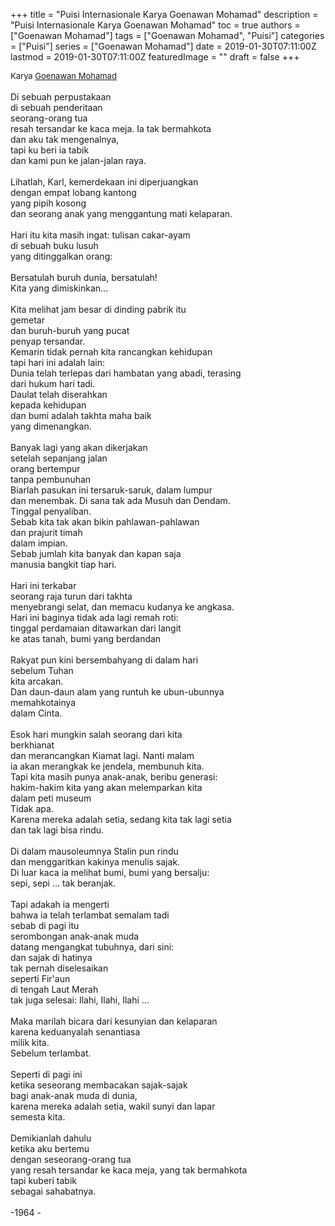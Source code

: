 +++
title = "Puisi Internasionale Karya Goenawan Mohamad"
description = "Puisi Internasionale Karya Goenawan Mohamad"
toc = true
authors = ["Goenawan Mohamad"]
tags = ["Goenawan Mohamad", "Puisi"]
categories = ["Puisi"]
series = ["Goenawan Mohamad"]
date = 2019-01-30T07:11:00Z
lastmod = 2019-01-30T07:11:00Z
featuredImage = ""
draft = false
+++

<div style="text-align: justify;">
<div style="font-size: small;">Karya <a href="/authors/goenawan-mohamad/" target="_blank">Goenawan Mohamad</a></div><br />
Di sebuah perpustakaan<br />di sebuah penderitaan<br />seorang-orang tua<br />resah tersandar ke kaca meja. Ia tak bermahkota<br />dan aku tak mengenalnya,<br />tapi ku beri ia tabik<br />dan kami pun ke jalan-jalan raya.<br /><br />Lihatlah, Karl, kemerdekaan ini diperjuangkan<br />dengan empat lobang kantong<br />yang pipih kosong<br />dan seorang anak yang menggantung mati kelaparan.<br /><br />Hari itu kita masih ingat: tulisan cakar-ayam<br />di sebuah buku lusuh<br />yang ditinggalkan orang:<br /><br />Bersatulah buruh dunia, bersatulah!<br />Kita yang dimiskinkan...<br /><br />Kita melihat jam besar di dinding pabrik itu<br />gemetar<br />dan buruh-buruh yang pucat<br />penyap tersandar.<br />Kemarin tidak pernah kita rancangkan kehidupan<br />tapi hari ini adalah lain:<br />Dunia telah terlepas dari hambatan yang abadi, terasing<br />dari hukum hari tadi.<br />Daulat telah diserahkan<br />kepada kehidupan<br />dan bumi adalah takhta maha baik<br />yang dimenangkan.<br /><br />Banyak lagi yang akan dikerjakan<br />setelah sepanjang jalan<br />orang bertempur<br />tanpa pembunuhan<br />Biarlah pasukan ini tersaruk-saruk, dalam lumpur<br />dan menembak. Di sana tak ada Musuh dan Dendam.<br />Tinggal penyaliban.<br />Sebab kita tak akan bikin pahlawan-pahlawan<br />dan prajurit timah<br />dalam impian.<br />Sebab jumlah kita banyak dan kapan saja<br />manusia bangkit tiap hari.<br /><br />Hari ini terkabar<br />seorang raja turun dari takhta<br />menyebrangi selat, dan memacu kudanya ke angkasa.<br />Hari ini baginya tidak ada lagi remah roti:<br />tinggal perdamaian ditawarkan dari langit<br />ke atas tanah, bumi yang berdandan<br /><br />Rakyat pun kini bersembahyang di dalam hari<br />sebelum Tuhan<br />kita arcakan.<br />Dan daun-daun alam yang runtuh ke ubun-ubunnya<br />memahkotainya<br />dalam Cinta.<br /><br />Esok hari mungkin salah seorang dari kita<br />berkhianat<br />dan merancangkan Kiamat lagi. Nanti malam<br />ia akan merangkak ke jendela, membunuh kita.<br />Tapi kita masih punya anak-anak, beribu generasi:<br />hakim-hakim kita yang akan melemparkan kita<br />dalam peti museum<br />Tidak apa.<br />Karena mereka adalah setia, sedang kita tak lagi setia<br />dan tak lagi bisa rindu.<br /><br />Di dalam mausoleumnya Stalin pun rindu<br />dan menggaritkan kakinya menulis sajak.<br />Di luar kaca ia melihat bumi, bumi yang bersalju:<br />sepi, sepi ... tak beranjak.<br /><br />Tapi adakah ia mengerti<br />bahwa ia telah terlambat semalam tadi<br />sebab di pagi itu<br />serombongan anak-anak muda<br />datang mengangkat tubuhnya, dari sini:<br />dan sajak di hatinya<br />tak pernah diselesaikan<br />seperti Fir'aun<br />di tengah Laut Merah<br />tak juga selesai: Ilahi, Ilahi, Ilahi ...<br /><br />Maka marilah bicara dari kesunyian dan kelaparan<br />karena keduanyalah senantiasa<br />milik kita.<br />Sebelum terlambat.<br /><br />Seperti di pagi ini<br />ketika seseorang membacakan sajak-sajak<br />bagi anak-anak muda di dunia,<br />karena mereka adalah setia, wakil sunyi dan lapar<br />semesta kita.<br /><br />Demikianlah dahulu<br />ketika aku bertemu<br />dengan seseorang-orang tua<br />yang resah tersandar ke kaca meja, yang tak bermahkota<br />tapi kuberi tabik<br />sebagai sahabatnya.<br /><br />-1964 -</div>
